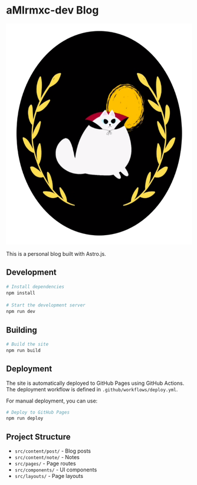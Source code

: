 # aMIrmxc-dev Blog


<div align="center">
  <img src="public/icon2.png" alt="aMIrmxc Blog"  width="600" height="600 "/>
</div>


This is a personal blog built with Astro.js.

## Development

```bash
# Install dependencies
npm install

# Start the development server
npm run dev
```

## Building

```bash
# Build the site
npm run build
```

## Deployment

The site is automatically deployed to GitHub Pages using GitHub Actions. The deployment workflow is defined in `.github/workflows/deploy.yml`.

For manual deployment, you can use:

```bash
# Deploy to GitHub Pages
npm run deploy
```

## Project Structure

- `src/content/post/` - Blog posts
- `src/content/note/` - Notes
- `src/pages/` - Page routes
- `src/components/` - UI components
- `src/layouts/` - Page layouts


